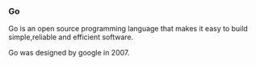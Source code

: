 ### Go

Go is an open source programming language that makes it easy to build simple,reliable and
efficient software.

Go was designed by google in 2007.